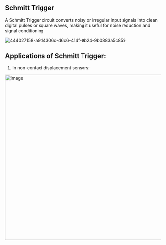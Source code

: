 ## Schmitt Trigger

A Schmitt Trigger circuit converts noisy or irregular input signals into clean digital pulses or square waves, making it useful for noise reduction and signal conditioning


![444027158-a9d4306c-d6c6-414f-9b24-9b0883a5c859](https://github.com/user-attachments/assets/56c6b5cf-2349-473f-a74a-8c7248e8fd6d)


## Applications of Schmitt Trigger:
1. In non-contact displacement sensors:
 <img width="1240" height="532" alt="image" src="https://github.com/user-attachments/assets/19d55db0-6a80-4e64-b3c5-c3f88b63fbc9" />
